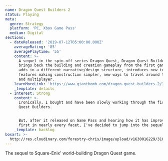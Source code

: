```yaml
---
name: Dragon Quest Builders 2
status: Playing
meta:
  genre: Strategy
  platform: 'PC, Xbox Game Pass'
  medium: Digital
sections:
  - dateReleased: '2019-07-12T05:00:00.000Z'
    averageRating: '85'
    averagePlaytime: '55'
    content: >-
      A sequel in the spin-off series Dragon Quest, Dragon Quest Builders 2
      brings back the building and creation gameplay from the first game and
      adds in a different narrative/design structure, introduces new tools and
      features making construction simpler, new ways to travel around the maps,
      and multiplayer.
    learnMoreLink: 'https://www.giantbomb.com/dragon-quest-builders-2/3030-60667/'
    _template: details
  - interest: Strong
    content: >-
      Ironically, I bought and have been slowly working through the first Dragon
      Quest Builders.


      But, after it released on Game Pass and hearing how it has improved on the
      first in nearly every facet, I've decided to jump into the sequel.
    _template: backlog
boxart: >-
  http://res.cloudinary.com/forestry-chris/image/upload/v1630016229/3104000-box_dqb2_eyo3h3.png
---
```

The sequel to Square-Enix' world-building Dragon Quest game.
